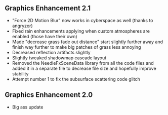 ## Graphics Enhancement 2.1
- "Force 2D Motion Blur" now works in cyberspace as well (thanks to angryzor)
- Fixed rain enhancements applying when custom atmospheres are enabled (those have their own)
- Made "decrease grass fade out distance" start slightly further away and finish way further to make big patches of grass less annoying
- Decreased reflection artifacts slightly
- Slightly tweaked shadowmap cascade layout
- Removed the NeedleFxSceneData library from all the code files and added it in a separate file to decrease file size and hopefully improve stability
- Attempt number 1 to fix the subsurface scattering code glitch

## Graphics Enhancement 2.0
- Big ass update
